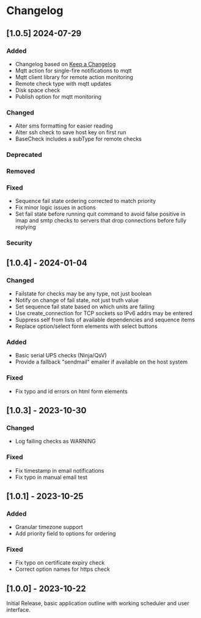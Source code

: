 # Changelog

## [1.0.5] 2024-07-29

### Added

   - Changelog based on [Keep a Changelog](https://keepachangelog.com/en/1.0.0/)
   - Mqtt action for single-fire notifications to mqtt
   - Mqtt client library for remote action monitoring
   - Remote check type with mqtt updates
   - Disk space check 
   - Publish option for mqtt monitoring

### Changed

   - Alter sms formatting for easier reading
   - Alter ssh check to save host key on first run
   - BaseCheck includes a subType for remote checks

### Deprecated

### Removed

### Fixed

   - Sequence fail state ordering corrected to match priority
   - Fix minor logic issues in actions
   - Set fail state before running quit command to avoid false positive
     in imap and smtp checks to servers that drop connections before
     fully replying

### Security


## [1.0.4] - 2024-01-04

### Changed

   - Failstate for checks may be any type, not just boolean
   - Notify on change of fail state, not just truth value
   - Set sequence fail state based on which units are failing
   - Use create_connection for TCP sockets so IPv6 addrs may be entered
   - Suppress self from lists of available dependencies and sequence items
   - Replace option/select form elements with select buttons

### Added

   - Basic serial UPS checks (Ninja/QsV)
   - Provide a fallback "sendmail" emailer if available on the host system

### Fixed

   - Fix typo and id errors on html form elements

## [1.0.3] - 2023-10-30

### Changed

   - Log failing checks as WARNING

### Fixed

   - Fix timestamp in email notifications
   - Fix typo in manual email test

## [1.0.1] - 2023-10-25

### Added

   - Granular timezone support
   - Add priority field to options for ordering

### Fixed

   - Fix typo on certificate expiry check
   - Correct option names for https check

## [1.0.0] - 2023-10-22

Initial Release, basic application outline with working
scheduler and user interface.
